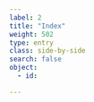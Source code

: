 ```yaml
---
label: 2
title: "Index"
weight: 502
type: entry
class: side-by-side
search: false
object:
  - id:

---
```

